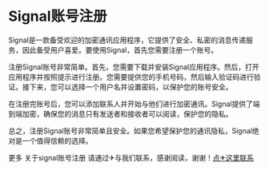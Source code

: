 # Signal账号注册

Signal是一款备受欢迎的加密通讯应用程序，它提供了安全、私密的消息传递服务，因此备受用户喜爱。要使用Signal，首先您需要注册一个账号。

注册Signal账号非常简单。首先，您需要下载并安装Signal应用程序。然后，打开应用程序并按照提示进行注册。您需要提供您的手机号码，然后输入验证码进行验证。接下来，您可以选择一个用户名并设置密码，以保护您的账号安全。

在注册完账号后，您可以添加联系人并开始与他们进行加密通讯。Signal提供了端到端加密，确保您的消息只有发送者和接收者可以阅读，保护您的隐私。

总之，注册Signal账号非常简单且安全。如果您希望保护您的通讯隐私，Signal绝对是一个值得信赖的选择。

更多 关于signal账号注册 请通过✈与我们联系，感谢阅读，谢谢！[点✈这里联系](https://add.k02.cc)